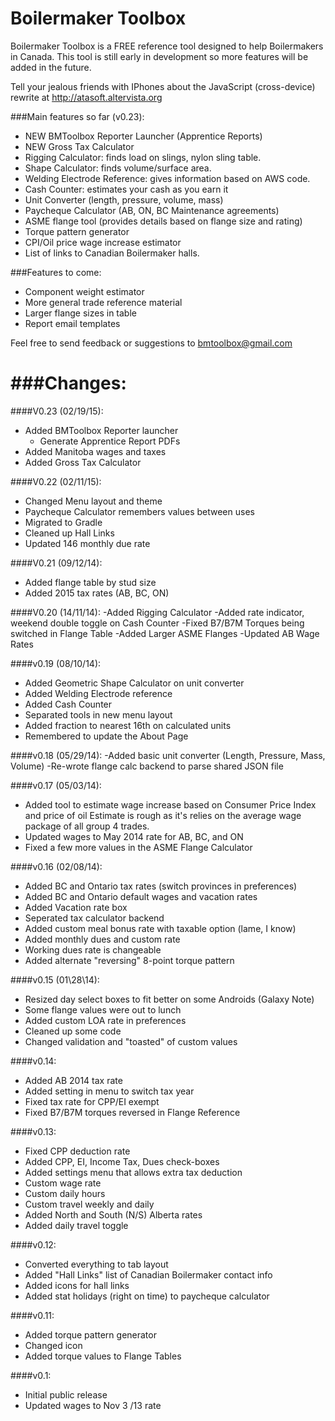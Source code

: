 Boilermaker Toolbox
===================
Boilermaker Toolbox is a FREE reference tool designed to help Boilermakers in Canada.  This tool is still early in development so more features will be added in the future.

Tell your jealous friends with IPhones about the JavaScript (cross-device) rewrite at
http://atasoft.altervista.org

###Main features so far (v0.23):
- NEW BMToolbox Reporter Launcher (Apprentice Reports)
- NEW Gross Tax Calculator
- Rigging Calculator: finds load on slings, nylon sling table.
- Shape Calculator: finds volume/surface area.
- Welding Electrode Reference: gives information based on AWS code.
- Cash Counter: estimates your cash as you earn it
- Unit Converter (length, pressure, volume, mass)
- Paycheque Calculator (AB, ON, BC Maintenance agreements)
- ASME flange tool (provides details based on flange size and rating)
- Torque pattern generator
- CPI/Oil price wage increase estimator
- List of links to Canadian Boilermaker halls.

###Features to come:
- Component weight estimator
- More general trade reference material
- Larger flange sizes in table
- Report email templates

Feel free to send feedback or suggestions to bmtoolbox@gmail.com

###Changes:
===========================================================
####V0.23 (02/19/15):
- Added BMToolbox Reporter launcher
    - Generate Apprentice Report PDFs
- Added Manitoba wages and taxes
- Added Gross Tax Calculator

####V0.22 (02/11/15):
- Changed Menu layout and theme
- Paycheque Calculator remembers values between uses
- Migrated to Gradle
- Cleaned up Hall Links
- Updated 146 monthly due rate

####V0.21 (09/12/14):
- Added flange table by stud size
- Added 2015 tax rates (AB, BC, ON)

####V0.20 (14/11/14):
-Added Rigging Calculator
-Added rate indicator, weekend double toggle on Cash Counter
-Fixed B7/B7M Torques being switched in Flange Table
-Added Larger ASME Flanges
-Updated AB Wage Rates

####v0.19 (08/10/14):
- Added Geometric Shape Calculator on unit converter
- Added Welding Electrode reference
- Added Cash Counter
- Separated tools in new menu layout
- Added fraction to nearest 16th on calculated units
- Remembered to update the About Page

####v0.18 (05/29/14):
-Added basic unit converter (Length, Pressure, Mass, Volume)
-Re-wrote flange calc backend to parse shared JSON file

####v0.17 (05/03/14):
- Added tool to estimate wage increase based on Consumer Price Index and price of oil
Estimate is rough as it's relies on the average wage package of all group 4 trades.
- Updated wages to May 2014 rate for AB, BC, and ON
- Fixed a few more values in the ASME Flange Calculator

####v0.16 (02/08/14):
- Added BC and Ontario tax rates (switch provinces in preferences)
- Added BC and Ontario default wages and vacation rates
- Added Vacation rate box
- Seperated tax calculator backend
- Added custom meal bonus rate with taxable option (lame, I know)
- Added monthly dues and custom rate
- Working dues rate is changeable
- Added alternate "reversing" 8-point torque pattern

####v0.15 (01\28\14):
- Resized day select boxes to fit better on some Androids (Galaxy Note)
- Some flange values were out to lunch
- Added custom LOA rate in preferences
- Cleaned up some code
- Changed validation and "toasted" of custom values

####v0.14:
- Added AB 2014 tax rate
- Added setting in menu to switch tax year
- Fixed tax rate for CPP/EI exempt
- Fixed B7/B7M torques reversed in Flange Reference

####v0.13:
- Fixed CPP deduction rate
- Added CPP, EI, Income Tax, Dues check-boxes
- Added settings menu that allows extra tax deduction	
- Custom wage rate
- Custom daily hours
- Custom travel weekly and daily
- Added North and South (N/S) Alberta rates
- Added daily travel toggle

####v0.12:
- Converted everything to tab layout
- Added "Hall Links" list of Canadian Boilermaker contact info
- Added icons for hall links
- Added stat holidays (right on time) to paycheque calculator

####v0.11:
- Added torque pattern generator
- Changed icon
- Added torque values to Flange Tables

####v0.1:
- Initial public release
- Updated  wages to Nov 3 /13 rate

